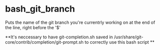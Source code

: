 # bash_git_branch
Puts the name of the git branch you're currentrly working on at the end of the line, right before the '$'

 **It's neccessary to have git-completion.sh saved in /usr/share/git-core/contrib/completion/git-prompt.sh to correctly use this bash script **
